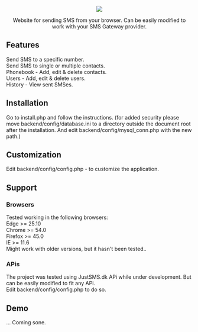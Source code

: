 <p align="center"><img src="http://skovdev.net/public_share/kY6kZx.jpg"></p>

<p align="center">Website for sending SMS from your browser. Can be easily modified to work with your SMS Gateway provider.</p>

## Features
Send SMS to a specific number.<br>
Send SMS to single or multiple contacts.<br>
Phonebook - Add, edit & delete contacts.<br>
Users - Add, edit & delete users.<br>
History - View sent SMSes.<br>

## Installation
Go to install.php and follow the instructions. (for added security please move backend/config/database.ini to a directory outside the document root after the installation. And edit backend/config/mysql_conn.php with the new path.)<br>

## Customization
Edit backend/config/config.php - to customize the application.

## Support
### Browsers
Tested working in the following browsers:<br>
Edge >= 25.10<br>
Chrome >= 54.0<br>
Firefox >= 45.0<br>
IE >= 11.6<br>
Might work with older versions, but it hasn't been tested..

### APis
The project was tested using JustSMS.dk APi while under development. But can be easily modified to fit any APi.<br>
Edit backend/config/config.php to do so.

## Demo
... Coming sone.

